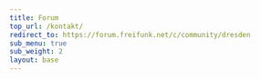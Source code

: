```yaml
---
title: Forum
top_url: /kontakt/
redirect_to: https://forum.freifunk.net/c/community/dresden
sub_menu: true
sub_weight: 2
layout: base
---
```

